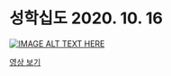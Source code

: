 # 성학십도 2020. 10. 16



[![IMAGE ALT TEXT HERE](http://img.youtube.com/vi/gKGGyX0K5BY/0.jpg)](http://www.youtube.com/watch?v=gKGGyX0K5BY)

<a target="_blank" href="https://youtu.be/gKGGyX0K5BY">영상 보기</a>
